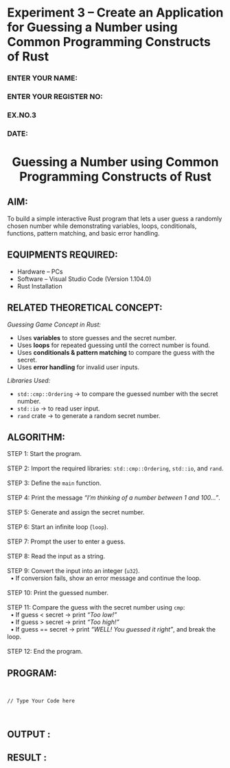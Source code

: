 # Experiment 3 – Create an Application for Guessing a Number using Common Programming Constructs of Rust  

<H3>ENTER YOUR NAME:</H3>  
<H3>ENTER YOUR REGISTER NO:</H3>  
<H3>EX.NO.3</H3>  
<H3>DATE:</H3>  

<H1 ALIGN =CENTER> Guessing a Number using Common Programming Constructs of Rust </H1>  

## AIM:  
To build a simple interactive Rust program that lets a user guess a randomly chosen number while demonstrating variables, loops, conditionals, functions, pattern matching, and basic error handling.  

## EQUIPMENTS REQUIRED:  
- Hardware – PCs  
- Software – Visual Studio Code (Version 1.104.0)  
- Rust Installation  

## RELATED THEORETICAL CONCEPT:  

*Guessing Game Concept in Rust:*  
- Uses **variables** to store guesses and the secret number.  
- Uses **loops** for repeated guessing until the correct number is found.  
- Uses **conditionals & pattern matching** to compare the guess with the secret.  
- Uses **error handling** for invalid user inputs.  

*Libraries Used:*  
- `std::cmp::Ordering` → to compare the guessed number with the secret number.  
- `std::io` → to read user input.  
- `rand` crate → to generate a random secret number.  

## ALGORITHM:  
STEP 1: Start the program. <BR>  
STEP 2: Import the required libraries: `std::cmp::Ordering`, `std::io`, and `rand`. <BR>  
STEP 3: Define the `main` function. <BR>  
STEP 4: Print the message *“I’m thinking of a number between 1 and 100…”*. <BR>  
STEP 5: Generate and assign the secret number. <BR>  
STEP 6: Start an infinite loop (`loop`). <BR>  
STEP 7: Prompt the user to enter a guess. <BR>  
STEP 8: Read the input as a string. <BR>  
STEP 9: Convert the input into an integer (`u32`).  
&nbsp;&nbsp;• If conversion fails, show an error message and continue the loop. <BR>  
STEP 10: Print the guessed number. <BR>  
STEP 11: Compare the guess with the secret number using `cmp`:  
&nbsp;&nbsp;• If guess < secret → print *“Too low!”*  
&nbsp;&nbsp;• If guess > secret → print *“Too high!”*  
&nbsp;&nbsp;• If guess == secret → print *“WELL! You guessed it right”*, and break the loop. <BR>  
STEP 12: End the program. <BR>  

## PROGRAM:  
```


// Type Your Code here



````
## OUTPUT :

## RESULT :
